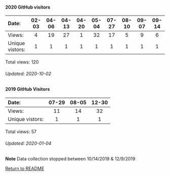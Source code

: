 #### 2020 GitHub visitors
Date:    |       02-03   |       04-06   |       04-13   |       04-20   |  05-04  |  07-27  |  08-10  |  09-07  |  09-14
|:---    |:---:  |:---:  |:---:  |:---:  |:---:  |:---:  |:---:  |:---:  |:---:
Views:   |       4       |       19      |       27      |       1       |  32     |  17     |  5      |  9      |  6
Unique            vistors:  |       1       |       1       |       1       |       1  |      1  |      1  |      1  |      1  |      1

Total views: 120
###### Updated: 2020-10-02

#### 2019 GitHub Visitors
Date:   |         07-29   |  08-05 | 12-30 
|:---   |:---:    |:---: |:---:
Views:  |         11      |  14 | 32 
Unique  vistors:  |       1  |      1 | 1 

Total views: 57
###### Updated: 2020-01-04
**Note**  Data collection stopped between 10/14/2019 & 12/9/2019

[Return to README](https://github.com/BradleyA/pi-sound#pi-sound)

